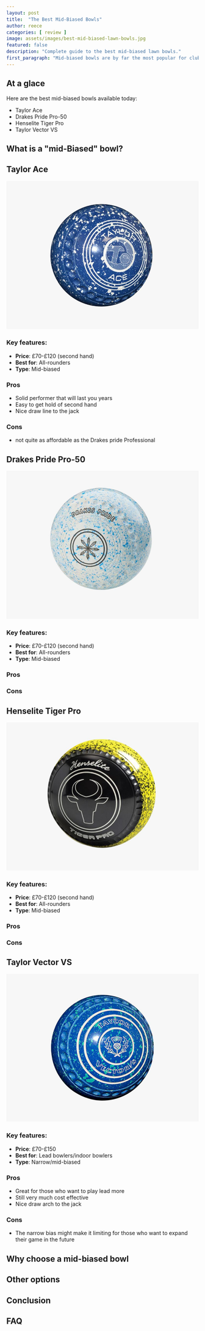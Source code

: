 ```yaml
---
layout: post
title:  "The Best Mid-Biased Bowls"
author: reece
categories: [ review ]
image: assets/images/best-mid-biased-lawn-bowls.jpg
featured: false
description: "Complete guide to the best mid-biased lawn bowls."
first_paragraph: "Mid-biased bowls are by far the most popular for club players. They offer a lot of flexibility as they as suitable for so many different types of surfaces. In the guide I will be going through the best mid-biased bowls available today."
---
```



## At a glace

Here are the best mid-biased bowls available today:

* Taylor Ace
* Drakes Pride Pro-50
* Henselite Tiger Pro
* Taylor Vector VS

## What is a "mid-Biased" bowl?

## Taylor Ace

<img src="/assets/images/taylor-ace-bowls.jpg" />

### Key features:

- **Price**: £70-£120 (second hand)
- **Best for**: All-rounders
- **Type**: Mid-biased

### Pros

- Solid performer that will last you years
- Easy to get hold of second hand
- Nice draw line to the jack

### Cons

- not quite as affordable as the Drakes pride Professional

## Drakes Pride Pro-50

<img src="/assets/images/drakes-pride-pro-50.jpg" />

### Key features:

- **Price**: £70-£120 (second hand)
- **Best for**: All-rounders
- **Type**: Mid-biased

### Pros


### Cons


## Henselite Tiger Pro

<img src="/assets/images/henselite-tiger-pro.jpg" />

### Key features:

- **Price**: £70-£120 (second hand)
- **Best for**: All-rounders
- **Type**: Mid-biased

### Pros


### Cons


## Taylor Vector VS

<img src="/assets/images/taylor-vector-vs-bowls.jpg" />



### Key features:

- **Price**: £70-£150
- **Best for**: Lead bowlers/indoor bowlers
- **Type**: Narrow/mid-biased

### Pros

- Great for those who want to play lead more
- Still very much cost effective
- Nice draw arch to the jack

### Cons

- The narrow bias might make it limiting for those who want to expand their game in the future


## Why choose a mid-biased bowl

## Other options

## Conclusion

## FAQ
